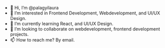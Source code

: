 - 👋 Hi, I’m @palagyilaura
- 👀 I’m interested in Frontend Development, Webdevelopment, and UI/UX Design.
- 🌱 I’m currently learning React, and UI/UX Design.
- 💞️ I’m looking to collaborate on webdevelopment, frontend development projects.
- 📫 How to reach me?  By email.

<!---
palagyilaura/palagyilaura is a ✨ special ✨ repository because its `README.md` (this file) appears on your GitHub profile.
You can click the Preview link to take a look at your changes.
--->
